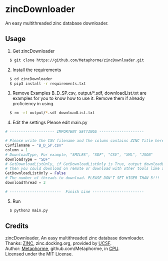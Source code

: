 # zincDownloader
An easy multithreaded zinc database downloader.

## Usage
1. Get zincDownloader  

```bash
  $ git clone https://github.com/Metaphorme/zincDownloader.git
```

2. Install the requirements
```bash
  $ cd zincDownloader
  $ pip3 install -r requirements.txt
```

3. Remove Examples
  B_D_SP.csv, output/*.sdf, downloadList.txt are examples for you to know how to use it.
  Remove them if already proficiency in using.
```bash
  $ rm -rf output/*.sdf downloadList.txt
```

4. Edit the settings
  Please edit main.py
```python
# -------------------- IMPORTENT SETTINGS --------------------

# Please write the CSV filename and the column contains ZINC Title here
CSVfilename = "B_D_SP.csv"
column = 1
# DownloadType, For example, "SMILES", "SDF", "CSV", "XML", "JSON"
downloadType = "SDF"
# GetDownloadListOnly, if GetDownloadListOnly is True, output downloadList.txt only,
# then you could download on remote or download with other tools like aria2.
GetDownloadListOnly = False
# The number of threads to download. PLEASE DON'T SET HIGER THAN 5!!!
downloadThread = 3

# -----------------------  Finish Line -----------------------
```

5. Run
```bash
  $ python3 main.py
```

## Credits
zincDownloader, An easy multithreaded zinc database downloader.  
Thanks: [ZINC](https://zinc.docking.org/), zinc.docking.org, provided by [UCSF](https://pharmchem.ucsf.edu/).  
Author: [Metaphorme](https://blog.metaphorme.net/), github.com/Metaphorme, in [CPU](https://www.cpu.edu.cn/).  
Licensed under the MIT License.  
